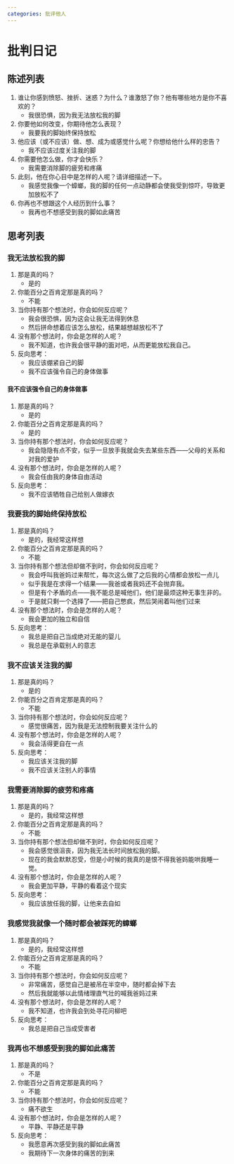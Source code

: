 ```yaml
---
categories: 批评他人
---
```


# 批判日记

## 陈述列表

1. 谁让你感到愤怒、挫折、迷惑？为什么？谁激怒了你？他有哪些地方是你不喜欢的？
    - 我很恐惧，因为我无法放松我的脚
2. 你要他如何改变，你期待他怎么表现？
    - 我要我的脚始终保持放松
3. 他应该（或不应该）做、想、成为或感觉什么呢？你想给他什么样的忠告？
    - 我不应该过度关注我的脚
4. 你需要他怎么做，你才会快乐？
    - 我需要消除脚的疲劳和疼痛
5. 此刻，他在你心目中是怎样的人呢？请详细描述一下。
    - 我感觉我像一个蟑螂，我的脚的任何一点动静都会使我受到惊吓，导致更加放松不了
6. 你再也不想跟这个人经历到什么事？
    - 我再也不想感受到我的脚如此痛苦

## 思考列表

### 我无法放松我的脚

1. 那是真的吗？
    - 是的
2. 你能百分之百肯定那是真的吗？
    - 不能
3. 当你持有那个想法时，你会如何反应呢？
    - 我会很恐惧，因为这会让我无法得到休息
    - 然后拼命想着应该怎么放松，结果越想越放松不了
4. 没有那个想法时，你会是怎样的人呢？
    - 我不知道，也许我会很平静的面对吧，从而更能放松我自己。
5. 反向思考：
    - 我应该绷紧自己的脚
    - 我不应该强令自己的身体做事

#### 我不应该强令自己的身体做事

1. 那是真的吗？
    - 是的
2. 你能百分之百肯定那是真的吗？
    - 是的
3. 当你持有那个想法时，你会如何反应呢？
    - 我会隐隐有点不安，似乎一旦放手我就会失去某些东西——父母的关系和对我的爱护
4. 没有那个想法时，你会是怎样的人呢？
    - 我会任由我的身体自由活动
5. 反向思考：
    - 我不应该牺牲自己给别人做嫁衣

### 我要我的脚始终保持放松

1. 那是真的吗？
    - 是的，我经常这样想
2. 你能百分之百肯定那是真的吗？
    - 不能
3. 当你持有那个想法但却做不到时，你会如何反应呢？
    - 我会呼叫我爸妈过来帮忙，每次这么做了之后我的心情都会放松一点儿
    - 似乎我是在求得一个结果——我爸或者我妈还不会抛弃我。
    - 但是有个矛盾的点——我不能总是喊他们，他们是最烦这种无事生非的。
    - 于是就只剩一个选择了——把自己憋疯，然后哭闹着叫他们过来
4. 没有那个想法时，你会是怎样的人呢？
    - 我会更加的独立和自信
5. 反向思考：
    - 我总是把自己当成绝对无能的婴儿
    - 我总是在承载别人的意志

### 我不应该关注我的脚

1. 那是真的吗？
    - 是的
2. 你能百分之百肯定那是真的吗？
    - 不能
3. 当你持有那个想法时，你会如何反应呢？
    - 感觉很痛苦，因为我是无法控制我要关注什么的
4. 没有那个想法时，你会是怎样的人呢？
    - 我会活得更自在一点
5. 反向思考：
    - 我应该关注我的脚
    - 我不应该关注别人的事情

### 我需要消除脚的疲劳和疼痛

1. 那是真的吗？
    - 是的，我经常这样想
2. 你能百分之百肯定那是真的吗？
    - 不能
3. 当你持有那个想法但却做不到时，你会如何反应呢？
    - 我会感觉很沮丧，因为我无法长时间放松我的脚。
    - 现在的我会默默忍受，但是小时候的我真的是恨不得我爸妈能哄我睡一觉。
4. 没有那个想法时，你会是怎样的人呢？
    - 我会更加平静，平静的看着这个现实
5. 反向思考：
    - 我应该放任我的脚，让他来去自如

### 我感觉我就像一个随时都会被踩死的蟑螂

1. 那是真的吗？
    - 是的，我经常这样想
2. 你能百分之百肯定那是真的吗？
    - 不能
3. 当你持有那个想法时，你会如何反应呢？
    - 非常痛苦，感觉自己是被吊在半空中，随时都会掉下去
    - 然后我就能够以此情绪理直气壮的喊我爸妈过来
4. 没有那个想法时，你会是怎样的人呢？
    - 我不知道，也许我会到处寻花问柳吧
5. 反向思考：
    - 我总是把自己当成受害者

### 我再也不想感受到我的脚如此痛苦

1. 那是真的吗？
    - 不是
2. 你能百分之百肯定那是真的吗？
    - 不能
3. 当你持有那个想法时，你会如何反应呢？
    - 痛不欲生
4. 没有那个想法时，你会是怎样的人呢？
    - 平静、平静还是平静
5. 反向思考：
    - 我愿意再次感受到我的脚如此痛苦
    - 我期待下一次身体的痛苦的到来
